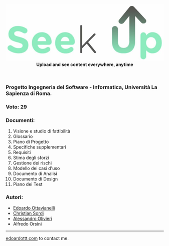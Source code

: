 <p align="center">
  <!-- logo -->
  <img src="https://github.com/edoardottt/SeekUp/blob/master/images/logo.jpg"><br>
  <b>Upload and see content everywhere, anytime</b><br>
</p>
<br>

### Progetto Ingegneria del Software - Informatica, Università La Sapienza di Roma.
### Voto: 29

### Documenti:

1.  Visione e studio di fattibilità
2.  Glossario
3.  Piano di Progetto
4.  Specifiche supplementari
5.  Requisiti
6.  Stima degli sforzi
7.  Gestione dei rischi
8.  Modello dei casi d'uso
9.  Documento di Analisi
10. Documento di Design
11. Piano dei Test
  
### Autori:
  - [Edoardo Ottavianelli](https://github.com/edoardottt)
  - [Christian Sordi](https://github.com/ChristianSordi)
  - [Alessandro Olivieri](https://github.com/alexoli883)
  - Alfredo Orsini


--------------


[edoardottt.com](https://edoardottt.com/) to contact me.
